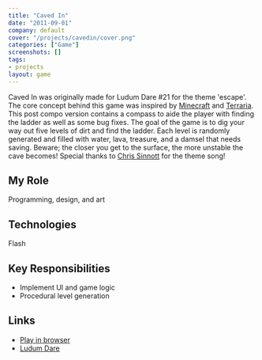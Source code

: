 ```yaml
---
title: "Caved In"
date: "2011-09-01"
company: default
cover: "/projects/cavedin/cover.png"
categories: ["Game"]
screenshots: []
tags:
- projects
layout: game
---
```


Caved In was originally made for Ludum Dare #21 for the theme 'escape'. The core concept behind this game was inspired by [Minecraft](http://www.minecraft.net/) and [Terraria](http://www.terraria.org/). This post compo version contains a compass to aide the player with finding the ladder as well as some bug fixes. The goal of the game is to dig your way out five levels of dirt and find the ladder. Each level is randomly generated and filled with water, lava, treasure, and a damsel that needs saving. Beware; the closer you get to the surface, the more unstable the cave becomes! Special thanks to [Chris Sinnott](http://www.sinnottsoundworks.com/) for the theme song!

## My Role
Programming, design, and art

## Technologies
Flash

## Key Responsibilities
* Implement UI and game logic
* Procedural level generation

## Links
* [Play in browser](http://www.kongregate.com/games/alexlarioza/caved-in)
* [Ludum Dare](http://ludumdare.com/compo/ludum-dare-21/?action=preview&uid=3079)